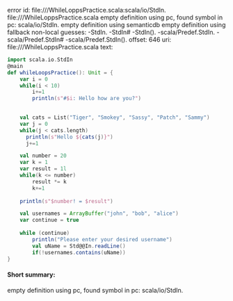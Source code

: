 error id: file://<WORKSPACE>/WhileLoppsPractice.scala:scala/io/StdIn.
file://<WORKSPACE>/WhileLoppsPractice.scala
empty definition using pc, found symbol in pc: scala/io/StdIn.
empty definition using semanticdb
empty definition using fallback
non-local guesses:
	 -StdIn.
	 -StdIn#
	 -StdIn().
	 -scala/Predef.StdIn.
	 -scala/Predef.StdIn#
	 -scala/Predef.StdIn().
offset: 646
uri: file://<WORKSPACE>/WhileLoppsPractice.scala
text:
```scala
import scala.io.StdIn
@main
def whileLoopsPractice(): Unit = {
    var i = 0
    while(i < 10)
        i+=1
        println(s"#$i: Hello how are you?")

    
    val cats = List("Tiger", "Smokey", "Sassy", "Patch", "Sammy")
    var j = 0
    while(j < cats.length)
      println(s"Hello ${cats(j)}")
      j+=1

    val number = 20
    var k = 1
    var result = 1l
    while(k <= number)
        result *= k
        k+=1
    
    println(s"$number! = $result")

    val usernames = ArrayBuffer("john", "bob", "alice")
    var continue = true
    
    while (continue)
        println("Please enter your desired username")
        val uName = Std@@In.readLine()
        if(!usernames.contains(uName))
}
```


#### Short summary: 

empty definition using pc, found symbol in pc: scala/io/StdIn.